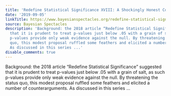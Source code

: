 ```yaml
---
title: 'Redefine Statistical Significance XVIII: A Shockingly Honest Counterargument'
date: '2019-09-05'
linkTitle: https://www.bayesianspectacles.org/redefine-statistical-significance-xviii-a-shockingly-honest-counterargument/
source: Bayesian Spectacles
description: 'Background: the 2018 article “Redefine Statistical Significance” suggested
  that it is prudent to treat p-values just below .05 with a grain of salt, as such
  p-values provide only weak evidence against the null. By threatening the status
  quo, this modest proposal ruffled some feathers and elicited a number of counterarguments.
  As discussed in this series ...'
disable_comments: true
---
```

Background: the 2018 article “Redefine Statistical Significance” suggested that it is prudent to treat p-values just below .05 with a grain of salt, as such p-values provide only weak evidence against the null. By threatening the status quo, this modest proposal ruffled some feathers and elicited a number of counterarguments. As discussed in this series ...